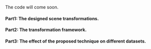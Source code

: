 The code will come soon.

#### Part1: The designed scene transformations.
#### Part2: The transformation framework.
#### Part3: The effect of the proposed technique on different datasets.
